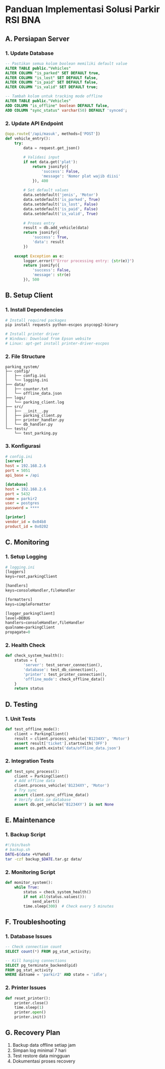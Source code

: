 # Panduan Implementasi Solusi Parkir RSI BNA

## A. Persiapan Server

### 1. Update Database
```sql
-- Pastikan semua kolom boolean memiliki default value
ALTER TABLE public."Vehicles"
ALTER COLUMN "is_parked" SET DEFAULT true,
ALTER COLUMN "is_lost" SET DEFAULT false,
ALTER COLUMN "is_paid" SET DEFAULT false,
ALTER COLUMN "is_valid" SET DEFAULT true;

-- Tambah kolom untuk tracking mode offline
ALTER TABLE public."Vehicles"
ADD COLUMN "is_offline" boolean DEFAULT false,
ADD COLUMN "sync_status" varchar(50) DEFAULT 'synced';
```

### 2. Update API Endpoint
```python
@app.route('/api/masuk', methods=['POST'])
def vehicle_entry():
    try:
        data = request.get_json()
        
        # Validasi input
        if not data.get('plat'):
            return jsonify({
                'success': False,
                'message': 'Nomor plat wajib diisi'
            }), 400
            
        # Set default values
        data.setdefault('jenis', 'Motor')
        data.setdefault('is_parked', True)
        data.setdefault('is_lost', False)
        data.setdefault('is_paid', False)
        data.setdefault('is_valid', True)
        
        # Proses entry
        result = db.add_vehicle(data)
        return jsonify({
            'success': True,
            'data': result
        })
        
    except Exception as e:
        logger.error(f"Error processing entry: {str(e)}")
        return jsonify({
            'success': False,
            'message': str(e)
        }), 500
```

## B. Setup Client

### 1. Install Dependencies
```bash
# Install required packages
pip install requests python-escpos psycopg2-binary

# Install printer driver
# Windows: Download from Epson website
# Linux: apt-get install printer-driver-escpos
```

### 2. File Structure
```
parking_system/
├── config/
│   ├── config.ini
│   └── logging.ini
├── data/
│   ├── counter.txt
│   └── offline_data.json
├── logs/
│   └── parking_client.log
├── src/
│   ├── __init__.py
│   ├── parking_client.py
│   ├── printer_handler.py
│   └── db_handler.py
└── tests/
    └── test_parking.py
```

### 3. Konfigurasi
```ini
# config.ini
[server]
host = 192.168.2.6
port = 5051
api_base = /api

[database]
host = 192.168.2.6
port = 5432
name = parkir2
user = postgres
password = ****

[printer]
vendor_id = 0x04b8
product_id = 0x0202
```

## C. Monitoring

### 1. Setup Logging
```python
# logging.ini
[loggers]
keys=root,parkingClient

[handlers]
keys=consoleHandler,fileHandler

[formatters]
keys=simpleFormatter

[logger_parkingClient]
level=DEBUG
handlers=consoleHandler,fileHandler
qualname=parkingClient
propagate=0
```

### 2. Health Check
```python
def check_system_health():
    status = {
        'server': test_server_connection(),
        'database': test_db_connection(),
        'printer': test_printer_connection(),
        'offline_mode': check_offline_data()
    }
    return status
```

## D. Testing

### 1. Unit Tests
```python
def test_offline_mode():
    client = ParkingClient()
    result = client.process_vehicle('B1234XY', 'Motor')
    assert result['ticket'].startswith('OFF')
    assert os.path.exists('data/offline_data.json')
```

### 2. Integration Tests
```python
def test_sync_process():
    client = ParkingClient()
    # Add offline data
    client.process_vehicle('B1234XY', 'Motor')
    # Try sync
    assert client.sync_offline_data()
    # Verify data in database
    assert db.get_vehicle('B1234XY') is not None
```

## E. Maintenance

### 1. Backup Script
```bash
#!/bin/bash
# backup.sh
DATE=$(date +%Y%m%d)
tar -czf backup_$DATE.tar.gz data/
```

### 2. Monitoring Script
```python
def monitor_system():
    while True:
        status = check_system_health()
        if not all(status.values()):
            send_alert()
        time.sleep(300)  # Check every 5 minutes
```

## F. Troubleshooting

### 1. Database Issues
```sql
-- Check connection count
SELECT count(*) FROM pg_stat_activity;

-- Kill hanging connections
SELECT pg_terminate_backend(pid) 
FROM pg_stat_activity 
WHERE datname = 'parkir2' AND state = 'idle';
```

### 2. Printer Issues
```python
def reset_printer():
    printer.close()
    time.sleep(1)
    printer.open()
    printer.init()
```

## G. Recovery Plan

1. Backup data offline setiap jam
2. Simpan log minimal 7 hari
3. Test restore data mingguan
4. Dokumentasi proses recovery 